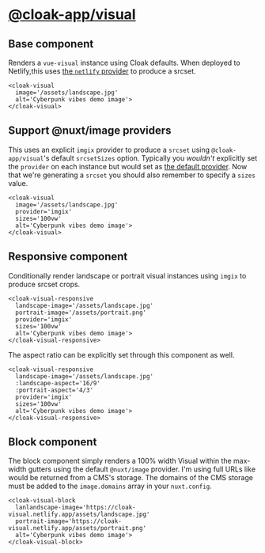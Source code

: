 # [@cloak-app/visual](https://github.com/BKWLD/cloak-visual)

## Base component

Renders a `vue-visual` instance using Cloak defaults.  When deployed to Netlify,this uses [the `netlify` provider](https://image.nuxtjs.org/providers/netlify) to produce a srcset.

<cloak-visual
  image='/assets/landscape.jpg'
  alt='Cyberpunk vibes demo image'>
</cloak-visual>

```vue
<cloak-visual
  image='/assets/landscape.jpg'
  alt='Cyberpunk vibes demo image'>
</cloak-visual>
```

## Support @nuxt/image providers

This uses an explicit `imgix` provider to produce a `srcset` using `@cloak-app/visual`'s default `srcsetSizes` option.  Typically you *wouldn't* explicitly set the `provider` on each instance but would set as [the default provider](https://image.nuxtjs.org/api/options#provider).  Now that we're generating a `srcset` you should also remember to specify a `sizes` value.

<cloak-visual
  image='/assets/landscape.jpg'
  provider='imgix'
  sizes='100vw'
  alt='Cyberpunk vibes demo image'>
</cloak-visual>

```vue
<cloak-visual
  image='/assets/landscape.jpg'
  provider='imgix'
  sizes='100vw'
  alt='Cyberpunk vibes demo image'>
</cloak-visual>
```

## Responsive component

Conditionally render landscape or portrait visual instances using `imgix` to produce srcset crops.

<cloak-visual-responsive
  landscape-image='/assets/landscape.jpg'
  portrait-image='/assets/portrait.png'
  provider='imgix'
  sizes='100vw'
  alt='Cyberpunk vibes demo image'>
</cloak-visual-responsive>

```vue
<cloak-visual-responsive
  landscape-image='/assets/landscape.jpg'
  portrait-image='/assets/portrait.png'
  provider='imgix'
  sizes='100vw'
  alt='Cyberpunk vibes demo image'>
</cloak-visual-responsive>
```

The aspect ratio can be explicitly set through this component as well.

<cloak-visual-responsive
  landscape-image='/assets/landscape.jpg'
  :landscape-aspect='16/9'
  :portrait-aspect='4/3'
  provider='imgix'
  sizes='100vw'
  alt='Cyberpunk vibes demo image'>
</cloak-visual-responsive>

```vue
<cloak-visual-responsive
  landscape-image='/assets/landscape.jpg'
  :landscape-aspect='16/9'
  :portrait-aspect='4/3'
  provider='imgix'
  sizes='100vw'
  alt='Cyberpunk vibes demo image'>
</cloak-visual-responsive>
```

## Block component

The block component simply renders a 100% width Visual within the max-width gutters using the default `@nuxt/image` provider.  I'm using full URLs like would be returned from a CMS's storage. The domains of the CMS storage must be added to the `image.domains` array in your `nuxt.config`.

<cloak-visual-block
  landscape-image='https://cloak-visual.netlify.app/assets/landscape.jpg'
  portrait-image='https://cloak-visual.netlify.app/assets/portrait.png'
  alt='Cyberpunk vibes demo image'>
</cloak-visual-block>

```vue
<cloak-visual-block
  lanlandscape-image='https://cloak-visual.netlify.app/assets/landscape.jpg'
  portrait-image='https://cloak-visual.netlify.app/assets/portrait.png'
  alt='Cyberpunk vibes demo image'>
</cloak-visual-block>
```
